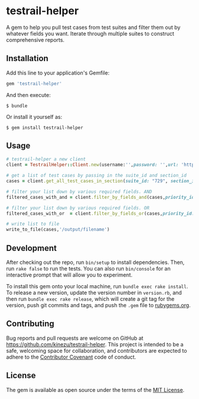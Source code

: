 # testrail-helper

A gem to help you pull test cases from test suites and filter them out by whatever fields you want. Iterate through multiple suites to construct comprehensive reports.

## Installation

Add this line to your application's Gemfile:

```ruby
gem 'testrail-helper'
```

And then execute:

    $ bundle

Or install it yourself as:

    $ gem install testrail-helper

## Usage

```ruby
# testrail-helper a new client
client = TestrailHelper::Client.new(username:'',password: '',url: 'https://blarg.testrail.com/')

# get a list of test cases by passing in the suite_id and section_id
cases = client.get_all_test_cases_in_section(suite_id: "729", section_id: "8")

# filter your list down by various required fields. AND
filtered_cases_with_and = client.filter_by_fields_and(cases,priority_id: 4, created_by: 34)

# filter your list down by various required fields. OR
filtered_cases_with_or  = client.filter_by_fields_or(cases,priority_id: 4, created_by: 34)

# write list to file
write_to_file(cases,'/output/filename')
```

## Development

After checking out the repo, run `bin/setup` to install dependencies. Then, run `rake false` to run the tests. You can also run `bin/console` for an interactive prompt that will allow you to experiment.

To install this gem onto your local machine, run `bundle exec rake install`. To release a new version, update the version number in `version.rb`, and then run `bundle exec rake release`, which will create a git tag for the version, push git commits and tags, and push the `.gem` file to [rubygems.org](https://rubygems.org).

## Contributing

Bug reports and pull requests are welcome on GitHub at https://github.com/kinezu/testrail-helper. This project is intended to be a safe, welcoming space for collaboration, and contributors are expected to adhere to the [Contributor Covenant](contributor-covenant.org) code of conduct.


## License

The gem is available as open source under the terms of the [MIT License](http://opensource.org/licenses/MIT).

